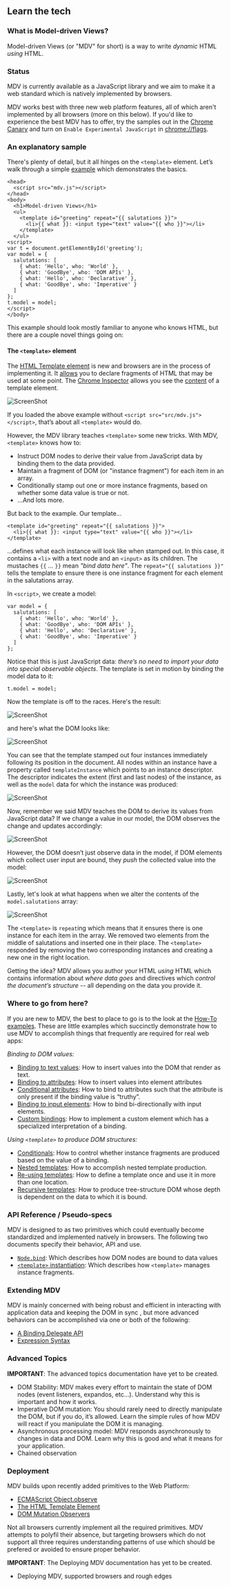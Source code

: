 ## Learn the tech

### What is Model-driven Views?

Model-driven Views (or "MDV" for short) is a way to write _dynamic_ HTML _using_ HTML.

### Status

MDV is currently available as a JavaScript library and we aim to make it a web standard which is natively implemented by browsers.

MDV works best with three new web platform features, all of which aren't implemented by all browsers (more on this below). If you'd like to experience the best MDV has to offer, try the samples out in the [Chrome Canary](https://www.google.com/intl/en/chrome/browser/canary.html) and turn on `Enable Experimental JavaScript` in [chrome://flags](chrome://flags).

### An explanatory sample

There's plenty of detail, but it all hinges on the `<template>` element. Let’s walk through a simple [example](https://github.com/Polymer/mdv/blob/master/sample.html) which demonstrates the basics.

    <head>
      <script src="mdv.js"></script>
    </head>
    <body>
      <h1>Model-driven Views</h1>
      <ul>
        <template id="greeting" repeat="{{ salutations }}">
          <li>{{ what }}: <input type="text" value="{{ who }}"></li>
        </template>
      </ul>
    <script>
    var t = document.getElementById('greeting');
    var model = {
      salutations: [
        { what: 'Hello', who: 'World' },
        { what: 'GoodBye', who: 'DOM APIs' },
        { what: 'Hello', who: 'Declarative' },
        { what: 'GoodBye', who: 'Imperative' }
      ]
    };
    t.model = model;
    </script>
    </body>

This example should look mostly familiar to anyone who knows HTML, but there are a couple novel things going on:

#### The `<template>` element

The [HTML Template element](http://www.w3.org/TR/html-templates/) is new and browsers are in the process of implementing it. It [allows](http://www.html5rocks.com/en/tutorials/webcomponents/template/) you to declare fragments of HTML that may be used at some point. The [Chrome Inspector](https://developers.google.com/chrome-developer-tools/docs/overview) allows you see the [content](http://www.w3.org/TR/html-templates/#api-html-template-element-content) of a template element.

![ScreenShot](https://raw.github.com/Polymer/mdv/master/docs/images/README/templateContent.png)

If you loaded the above example without `<script src="src/mdv.js"></script>`, that’s about all `<template>` would do.

However, the MDV library teaches `<template>` some new tricks. With MDV, `<template>` knows how to:

* Instruct DOM nodes to derive their value from JavaScript data by binding them to the data provided.
* Maintain a fragment of DOM (or "instance fragment") for each item in an array.
* Conditionally stamp out one or more instance fragments, based on whether  some data value is true or not.
* ...And lots more.

But back to the example. Our template...

    <template id="greeting" repeat="{{ salutations }}">
      <li>{{ what }}: <input type="text" value="{{ who }}"></li>
    </template>

...defines what each instance will look like when stamped out. In this case, it contains a `<li>` with a text node and an `<input>` as its children. The mustaches `{{` ... `}}` mean _"bind data here"_. The `repeat="{{ salutations }}"` tells the template to ensure there is one instance fragment for each element in the salutations array.

In `<script>`, we create a model:

    var model = {
      salutations: [
        { what: 'Hello', who: 'World' },
        { what: 'GoodBye', who: 'DOM APIs' },
        { what: 'Hello', who: 'Declarative' },
        { what: 'GoodBye', who: 'Imperative' }
      ]
    };

Notice that this is just JavaScript data: _there’s no need to import your data into special observable objects_. The template is set in motion by binding the model data to it:

    t.model = model;

Now the template is off to the races. Here's the result:

![ScreenShot](https://raw.github.com/Polymer/mdv/master/docs/images/README/output.png)

and here's what the DOM looks like:

![ScreenShot](https://raw.github.com/Polymer/mdv/master/docs/images/README/DOM.png)

You can see that the template stamped out four instances immediately following its position in the document. All nodes within an instance have a property called `templateInstance` which points to an instance descriptor. The descriptor indicates the extent (first and last nodes) of the instance, as well as the `model` data for which the instance was produced:

![ScreenShot](https://raw.github.com/Polymer/mdv/master/docs/images/README/templateInstance.png)

Now, remember we said MDV teaches the DOM to derive its values from JavaScript data? If we change a value in our model, the DOM observes the change and updates accordingly:

![ScreenShot](https://raw.github.com/Polymer/mdv/master/docs/images/README/updateData.png)

However, the DOM doesn’t just observe data in the model, if DOM elements which collect user input are bound, they _push_ the collected value into the model:

![ScreenShot](https://raw.github.com/Polymer/mdv/master/docs/images/README/input.png)

Lastly, let's look at what happens when we alter the contents of the `model.salutations` array:

![ScreenShot](https://raw.github.com/Polymer/mdv/master/docs/images/README/arrayUpdate.png)

The `<template>` is `repeat`ing which means that it ensures there is one instance for each item in the array. We removed two elements from the middle of salutations and inserted one in their place. The `<template>` responded by removing the two corresponding instances and creating a new one in the right location.

Getting the idea? MDV allows you author your HTML _using_ HTML which contains information about _where data goes_ and directives which _control the document’s structure_ -- all depending on the data you provide it.

### Where to go from here?

If you are new to MDV, the best to place to go is to the look at the [How-To examples](https://github.com/Polymer/mdv/tree/master/examples/how_to). These are little examples which succinctly demonstrate how to use MDV to accomplish things that frequently are required for real web apps:

_Binding to DOM values:_

* [Binding to text values](https://github.com/Polymer/mdv/blob/master/examples/how_to/bind_to_text.html): How to insert values into the DOM that render as text.
* [Binding to attributes](https://github.com/Polymer/mdv/blob/master/examples/how_to/bind_to_attributes.html): How to insert values into element attributes
* [Conditional attributes](https://github.com/Polymer/mdv/blob/master/examples/how_to/conditional_attributes.html): How to bind to attributes such that the attribute is only present if the binding value is “truthy”.
* [Binding to input elements](https://github.com/Polymer/mdv/blob/master/examples/how_to/bind_to_input_elements.html): How to bind bi-directionally with input elements.
* [Custom bindings](https://github.com/Polymer/mdv/blob/master/examples/how_to/custom_syntax.html): How to implement a custom element which has a specialized interpretation of a binding.

_Using `<template>` to produce DOM structures:_

* [Conditionals](https://github.com/Polymer/mdv/blob/master/examples/how_to/conditional_template.html): How to control whether instance fragments are produced based on the value of a binding.
* [Nested templates](https://github.com/Polymer/mdv/blob/master/examples/how_to/nested_templates.html): How to accomplish nested template production.
* [Re-using templates](https://github.com/Polymer/mdv/blob/master/examples/how_to/template_ref.html): How to define a template once and use it in more than one location.
* [Recursive templates](https://github.com/Polymer/mdv/blob/master/examples/how_to/recursive_templates.html): How to produce tree-structure DOM whose depth is dependent on the data to which it is bound.

### API Reference / Pseudo-specs

MDV is designed to as two primitives which could eventually become standardized and implemented natively in browsers. The following two documents specify their behavior, API and use.

* [`Node.bind`](http://www.polymer-project.org/platform/mdv/node_bind.html): Which describes how DOM nodes are bound to data values
* [`<template>` instantiation](http://www.polymer-project.org/platform/mdv/template.html): Which describes how `<template>` manages instance fragments.

### Extending MDV

MDV is mainly concerned with being robust and efficient in interacting with application data and keeping the DOM in sync , but more advanced behaviors can be accomplished via one or both of the following:

* [A Binding Delegate API](http://www.polymer-project.org/platform/mdv/syntax_api.html)
* [Expression Syntax](http://www.polymer-project.org/platform/mdv/expression_syntax.html)

### Advanced Topics

<p class="alert">
  <b>IMPORTANT</b>: The advanced topics documentation have yet to be created.
</p>

* DOM Stability: MDV makes every effort to maintain the state of DOM nodes (event listeners, expandos, etc...). Understand why this is important and how it works.
* Imperative DOM mutation: You should rarely need to directly manipulate the DOM, but if you do, it’s allowed. Learn the simple rules of how MDV will react if you manipulate the DOM it is managing.
* Asynchronous processing model: MDV responds asynchronously to changes in data and DOM. Learn why this is good and what it means for your application.
* Chained observation

### Deployment

MDV builds upon recently added primitives to the Web Platform:

* [ECMAScript Object.observe](http://updates.html5rocks.com/2012/11/Respond-to-change-with-Object-observe)
* [The HTML Template Element](http://www.html5rocks.com/en/tutorials/webcomponents/template/)
* [DOM Mutation Observers](https://developer.mozilla.org/en-US/docs/DOM/MutationObserver)

Not all browsers currently implement all the required primitives. MDV attempts to polyfil their absence, but targeting browsers which do not support all three requires understanding patterns of use which should be prefered or avoided to ensure proper behavior.

<p class="alert">
  <b>IMPORTANT</b>: The Deploying MDV documentation has yet to be created.
</p>

* Deploying MDV, supported browsers and rough edges


